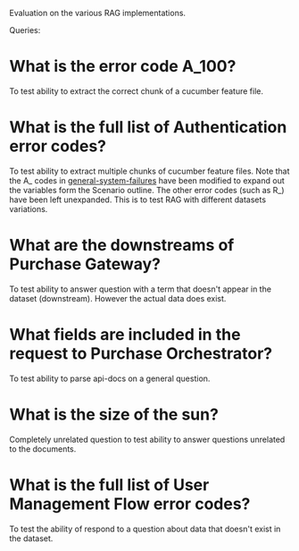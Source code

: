 Evaluation on the various RAG implementations.

Queries:

# What is the error code A_100?
To test ability to extract the correct chunk of a cucumber feature file.


# What is the full list of Authentication error codes?
To test ability to extract multiple chunks of cucumber feature files.
Note that the A_ codes in [general-system-failures](documents/cucumber_feature_files/general-system-failures.md) have been modified to expand out the variables <variable> form the Scenario outline.
The other error codes (such as R_) have been left unexpanded.
This is to test RAG with different datasets variations.

# What are the downstreams of Purchase Gateway?
To test ability to answer question with a term that doesn't appear in the dataset (downstream). However the actual
data does exist.

# What fields are included in the request to Purchase Orchestrator?
To test ability to parse api-docs on a general question.

# What is the size of the sun?
Completely unrelated question to test ability to answer questions unrelated to the documents.

# What is the full list of User Management Flow error codes?
To test the ability of respond to a question about data that doesn't exist in the dataset.